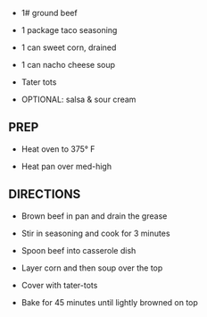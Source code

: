- 1# ground beef

- 1 package taco seasoning

- 1 can sweet corn, drained

- 1 can nacho cheese soup

- Tater tots

- OPTIONAL: salsa & sour cream

## PREP

- Heat oven to 375° F

- Heat pan over med-high

## DIRECTIONS

- Brown beef in pan and drain the grease

- Stir in seasoning and cook for 3 minutes

- Spoon beef into casserole dish

- Layer corn and then soup over the top

- Cover with tater-tots

- Bake for 45 minutes until lightly browned on top
